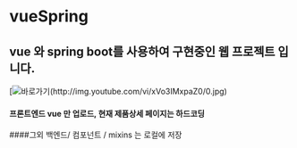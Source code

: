 # vueSpring
## vue 와 spring boot를 사용하여 구현중인 웹 프로젝트 입니다.

[![바로가기(http://img.youtube.com/vi/xVo3IMxpaZ0/0.jpg)](https://www.youtube.com/embed/xVo3IMxpaZ0) 


#### 프론트엔드 vue 만 업로드, 현재 제품상세 페이지는 하드코딩
####그외 백엔드/ 컴포넌트 / mixins 는 로컬에 저장

